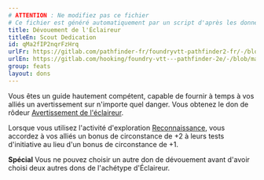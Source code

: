 ```yaml
---
# ATTENTION : Ne modifiez pas ce fichier
# Ce fichier est généré automatiquement par un script d'après les données du module Foundry VTT officiel et de sa traduction
title: Dévouement de l'Éclaireur
titleEn: Scout Dedication
id: qMa2fIP2nqrFzHrq
urlFr: https://gitlab.com/pathfinder-fr/foundryvtt-pathfinder2-fr/-/blob/master/data/feats/qMa2fIP2nqrFzHrq.htm
urlEn: https://gitlab.com/hooking/foundry-vtt---pathfinder-2e/-/blob/master/packs/data/feats.db/scout-dedication.json
group: feats
layout: dons
---
```

Vous êtes un guide hautement compétent, capable de fournir à temps à vos alliés un avertissement sur n'importe quel danger. Vous obtenez le don de rôdeur [Avertissement de l'éclaireur](avertissement-de-l-éclaireur.md).

Lorsque vous utilisez l'activité d'exploration [Reconnaissance](../actions/reconnaître.md), vous accordez à vos alliés un bonus de circonstance de +2 à leurs tests d'initiative au lieu d'un bonus de circonstance de +1.

**Spécial** Vous ne pouvez choisir un autre don de dévouement avant d'avoir choisi deux autres dons de l'achétype d'Éclaireur.


